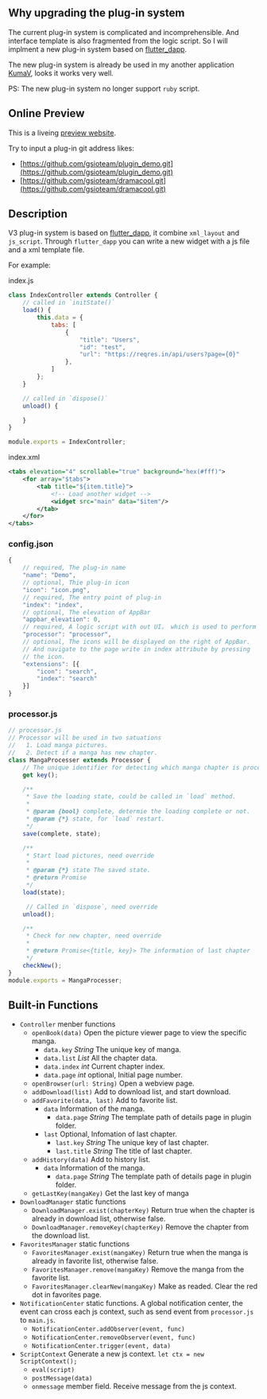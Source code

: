 
## Why upgrading the plug-in system

The current plug-in system is complicated and incomprehensible. 
And interface template is also fragmented from the logic script. 
So I will implment a new plug-in system based on 
[flutter_dapp](https://github.com/gsioteam/flutter_dapp).

The new plug-in system is already be used in my another application 
[KumaV](https://github.com/gsioteam/KumaV), looks it works very well.

PS: The new plug-in system no longer support `ruby` script.

## Online Preview

This is a liveing [preview website](https://gsioteam.github.io/plugin_online/).

Try to input a plug-in git address likes:

- [https://github.com/gsioteam/plugin_demo.git](https://github.com/gsioteam/plugin_demo.git)
- [https://github.com/gsioteam/dramacool.git](https://github.com/gsioteam/dramacool.git)


## Description

V3 plug-in system is based on [flutter_dapp](https://github.com/gsioteam/flutter_dapp), it combine 
`xml_layout` and `js_script`. Through `flutter_dapp` you can write a new widget with a js file and
a xml template file.

For example:

index.js
```js
class IndexController extends Controller {
    // called in `initState()`
    load() {
        this.data = {
            tabs: [
                {
                    "title": "Users",
                    "id": "test",
                    "url": "https://reqres.in/api/users?page={0}"
                }, 
            ]
        };
    }

    // called in `dispose()`
    unload() {

    }
}

module.exports = IndexController;
```

index.xml
```xml
<tabs elevation="4" scrollable="true" background="hex(#fff)">
    <for array="$tabs">
        <tab title="${item.title}">
            <!-- Load another widget -->
            <widget src="main" data="$item"/>
        </tab>
    </for>
</tabs>
```

### config.json

```js
{
    // required, The plug-in name
    "name": "Demo",
    // optional, Thie plug-in icon
    "icon": "icon.png",
    // required, The entry point of plug-in
    "index": "index",
    // optional, The elevation of AppBar
    "appbar_elevation": 0,
    // required, A logic script with out UI， which is used to perform special functions.
    "processor": "processor",
    // optional, The icons will be displayed on the right of AppBar.
    // And navigate to the page write in index attribute by pressing
    // the icon.
    "extensions": [{
        "icon": "search",
        "index": "search"
    }]
}
```

### processor.js

```js
// processor.js
// Processor will be used in two satuations
//   1. Load manga pictures.
//   2. Detect if a manga has new chapter.  
class MangaProcesser extends Processor {
    // The unique identifier for detecting which manga chapter is processing on.
    get key();

    /**
     * Save the loading state, could be called in `load` method.
     *
     * @param {bool} complete, determie the loading complete or not.
     * @param {*} state, for `load` restart. 
     */
    save(complete, state);

    /**
     * Start load pictures, need override
     * 
     * @param {*} state The saved state.
     * @return Promise 
     */
    load(state);

     // Called in `dispose`, need override
    unload();

    /**
     * Check for new chapter, need override
     * 
     * @return Promise<{title, key}> The information of last chapter 
     */
    checkNew();
}
module.exports = MangaProcesser;
```

## Built-in Functions

- `Controller` menber functions
    - `openBook(data)` Open the picture viewer page to view the specific manga.
        - `data.key` *String* The unique key of manga.
        - `data.list` *List* All the chapter data.
        - `data.index` *int* Current chapter index.
        - `data.page` *int* optional, Initial page number.
    - `openBrowser(url: String)` Open a webview page.
    - `addDownload(list)` Add to download list, and start download.
    - `addFavorite(data, last)` Add to favorite list.
        - `data` Information of the manga.
            - `data.page` *String* The template path of details page in plugin folder.
        - `last` Optional, Infomation of last chapter.
            - `last.key` *String* The unique key of last chapter.
            - `last.title` *String* The title of last chapter.
    - `addHistory(data)` Add to history list.
        - `data` Information of the manga.
            - `data.page` *String* The template path of details page in plugin folder.
    - `getLastKey(mangaKey)` Get the last key of manga
- `DownloadManager` static functions
    - `DownloadManager.exist(chapterKey)` Return true when the chapter is already in download list, otherwise false.
    - `DownloadManager.removeKey(chapterKey)` Remove the chapter from the download list.
- `FavoritesManager` static functions
    - `FavoritesManager.exist(mangaKey)` Return true when the manga is already in favorite list, otherwise false.
    - `FavoritesManager.remove(mangaKey)` Remove the manga from the favorite list.
    - `FavoritesManager.clearNew(mangaKey)` Make as readed. Clear the red dot in favorites page.
- `NotificationCenter` static functions. A global notification center, the event can cross each js context, such as send event from `processor.js` to `main.js`.
    - `NotificationCenter.addObserver(event, func)` 
    - `NotificationCenter.removeObserver(event, func)`
    - `NotificationCenter.trigger(event, data)`
- `ScriptContext` Generate a new js context. `let ctx = new ScriptContext();`
    - `eval(script)` 
    - `postMessage(data)`
    - `onmessage` member field. Receive message from the js context.